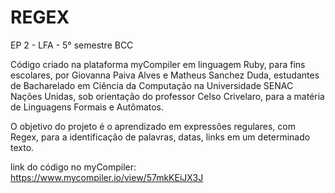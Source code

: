# REGEX
EP 2 - LFA - 5° semestre BCC

Código criado na plataforma myCompiler em linguagem Ruby, para fins escolares, por Giovanna Paiva Alves e Matheus Sanchez Duda, estudantes de Bacharelado em Ciência da Computação na Universidade SENAC Nações Unidas, sob orientação do professor Celso Crivelaro, para a matéria de Linguagens Formais e Autômatos.

O objetivo do projeto é o aprendizado em expressões regulares, com Regex, para a identificação de palavras, datas, links em um determinado texto.


link do código no myCompiler:
https://www.mycompiler.io/view/57mkKEiJX3J
